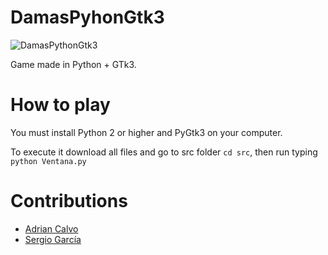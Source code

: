 DamasPyhonGtk3
==============

<img src="http://i59.tinypic.com/2u7my6r.png" border="0" alt="DamasPythonGtk3"></a>

Game made in Python + GTk3. 

How to play
==============
You must install Python 2 or higher and PyGtk3 on your computer.

To execute it download all files and go to src folder `cd src`, then run typing `python Ventana.py`

Contributions
==============
 - [Adrian Calvo](https://github.com/adrianetete) 
 - [Sergio García](https://github.com/garciparedes) 



